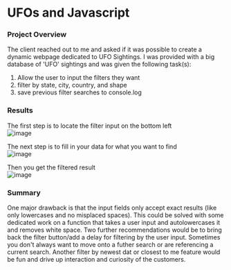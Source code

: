 # UFOs and Javascript

### Project Overview
The client reached out to me and asked if it was possible to create a dynamic webpage dedicated to UFO Sightings. I was provided with a big database of 'UFO' sightings and was given the following task(s):
1. Allow the user to input the filters they want
2. filter by state, city, country, and shape
3. save previous filter searches to console.log

### Results
The first step is to locate the filter input on the bottom left                                                                   
![image](https://github.com/PeijaEn/UFOs/blob/main/static/images/mod%2011%20search.png?raw=true)

The next step is to fill in your data for what you want to find                                                                                      
![image]()

Then you get the filtered result                                                                                             
![image]()

### Summary
One major drawback is that the input fields only accept exact results (like only lowercases and no misplaced spaces). This could be solved with some dedicated work on a function that takes a user input and autolowercases it and removes white space.
Two further recommendations would be to bring back the filter button/add a delay for filtering by the user input. Sometimes you don't always want to move onto a futher search or are referencing a current search. Another filter by newest dat or closest to me feature would be fun and drive up interaction and curiosity of the customers.
